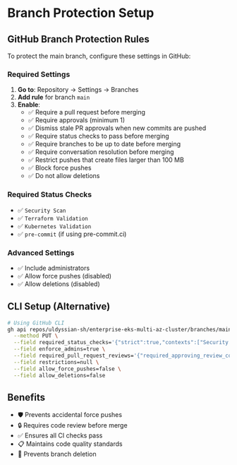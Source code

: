 # Branch Protection Setup

## GitHub Branch Protection Rules

To protect the main branch, configure these settings in GitHub:

### Required Settings
1. **Go to**: Repository → Settings → Branches
2. **Add rule** for branch `main`
3. **Enable**:
   - ✅ Require a pull request before merging
   - ✅ Require approvals (minimum 1)
   - ✅ Dismiss stale PR approvals when new commits are pushed
   - ✅ Require status checks to pass before merging
   - ✅ Require branches to be up to date before merging
   - ✅ Require conversation resolution before merging
   - ✅ Restrict pushes that create files larger than 100 MB
   - ✅ Block force pushes
   - ✅ Do not allow deletions

### Required Status Checks
- ✅ `Security Scan`
- ✅ `Terraform Validation`
- ✅ `Kubernetes Validation`
- ✅ `pre-commit` (if using pre-commit.ci)

### Advanced Settings
- ✅ Include administrators
- ✅ Allow force pushes (disabled)
- ✅ Allow deletions (disabled)

## CLI Setup (Alternative)

```bash
# Using GitHub CLI
gh api repos/uldyssian-sh/enterprise-eks-multi-az-cluster/branches/main/protection \
  --method PUT \
  --field required_status_checks='{"strict":true,"contexts":["Security Scan","Terraform Validation","Kubernetes Validation"]}' \
  --field enforce_admins=true \
  --field required_pull_request_reviews='{"required_approving_review_count":1,"dismiss_stale_reviews":true}' \
  --field restrictions=null \
  --field allow_force_pushes=false \
  --field allow_deletions=false
```

## Benefits
- 🛡️ Prevents accidental force pushes
- 🔒 Requires code review before merge
- ✅ Ensures all CI checks pass
- 📋 Maintains code quality standards
- 🚫 Prevents branch deletion